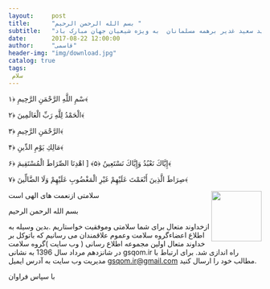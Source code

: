 ```yaml
---
layout:     post
title:      "بسم الله الرحمن الرحیم "
subtitle:   "یاعلی گفتیم وعشق آغاز شد ـ عید سعید غدیر برهمه مسلمانان  به ویژه شیعیان جهان مبارک باد "
date:       2017-08-22 12:00:00
author:     "قاسمی"
header-img: "img/download.jpg"
catalog: true
tags:
 سلام  
---
```


سْمِ اللَّهِ الرَّحْمَنِ الرَّحِيمِ ﴿۱﴾

الْحَمْدُ لِلَّهِ رَبِّ الْعَالَمِينَ ﴿۲﴾

الرَّحْمَنِ الرَّحِيمِ ﴿۳﴾

مَالِكِ يَوْمِ الدِّينِ ﴿۴﴾

إِيَّاكَ نَعْبُدُ وَإِيَّاكَ نَسْتَعِينُ ﴿۵﴾
[
اهْدِنَا الصِّرَاطَ الْمُسْتَقِيمَ ﴿۶﴾

صِرَاطَ الَّذِينَ أَنْعَمْتَ عَلَيْهِمْ غَيْرِ الْمَغْضُوبِ عَلَيْهِمْ وَلَا الضَّالِّينَ ﴿۷﴾



<img style="float: right;width=100px;height:100px" src="https://github.com/grouh-salamat/grouh-salamat.github.io/raw/master/img/quran.png">







سلامتی ازنعمت های الهی است


بسم الله الرحمن الرحیم 

ازخداوند متعال برای شما سلامتی وموفقیت خواستاریم .بدین وسیله 
به اطلاع اعضاءگروه سلامت وعموم علاقمندان می رسانیم که
باتوکل  بر خداوند متعال اولین مجموعه اطلاع رسانی 
( وب سایت )گروه سلامت  
در شانزدهم مرداد سال 1396   به نشانی gsqom.ir راه اندازی شد.
برای ارتباط با مدیریت وب سایت به آدرس ایمیل gsqom.ir@gmail.com مطالب خود را ارسال کنید.

با سپاس فراوان
